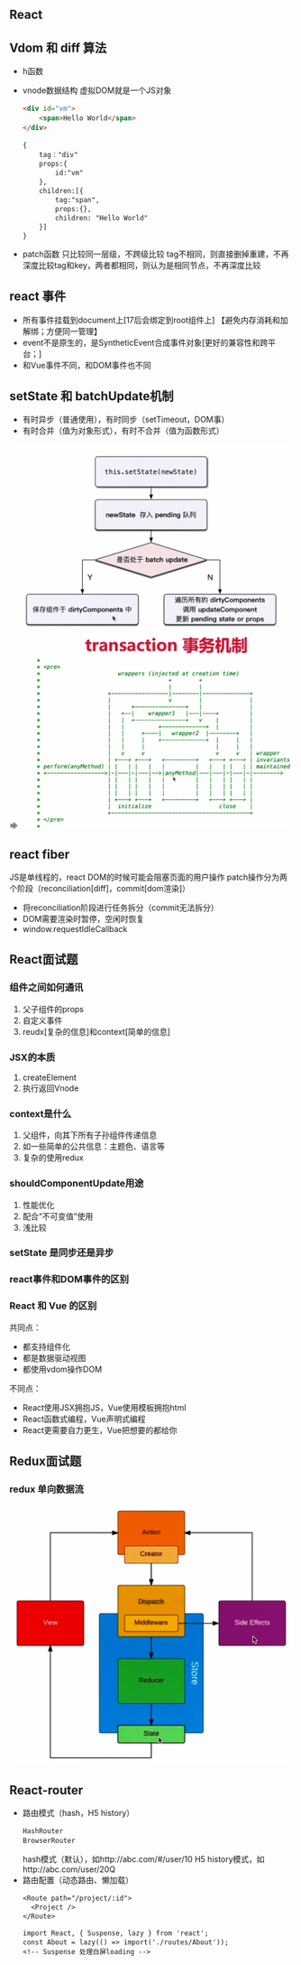 ## React

## Vdom 和 diff 算法
- h函数
- vnode数据结构
  虚拟DOM就是一个JS对象
  ```HTML
  <div id="vm">
      <span>Hello World</span>
  </div>
  ```

  ```JS
  {
      tag："div"
      props:{
          id:"vm"
      },
      children:[{
          tag:"span",
          props:{},
          children: "Hello World"
      }]
  }
  ```
- patch函数
  只比较同一层级，不跨级比较
  tag不相同，则直接删掉重建，不再深度比较tag和key，两者都相同，则认为是相同节点，不再深度比较

## react 事件
- 所有事件挂载到document上[17后会绑定到root组件上] 【避免内存消耗和加解绑；方便同一管理】
- event不是原生的，是SyntheticEvent合成事件对象[更好的兼容性和跨平台；]
- 和Vue事件不同，和DOM事件也不同

## setState  和 batchUpdate机制
- 有时异步（普通使用），有时同步（setTimeout，DOM事）
- 有时合并（值为对象形式），有时不合并（值为函数形式）

![](public/batchUpdate.png)
![](public/transaction.png)

## react fiber
JS是单线程的，react DOM的时候可能会阻塞页面的用户操作
patch操作分为两个阶段（reconciliation[diff]，commit[dom渲染]）
- 将reconciliation阶段进行任务拆分（commit无法拆分）
- DOM需要渲染时暂停，空闲时恢复
- window.requestIdleCallback


## React面试题

### 组件之间如何通讯
1. 父子组件的props
2. 自定义事件
3. reudx[复杂的信息]和context[简单的信息]

### JSX的本质
1. createElement
2. 执行返回Vnode

### context是什么
1. 父组件，向其下所有子孙组件传递信息
2. 如一些简单的公共信息：主题色、语言等
3. 复杂的使用redux

### shouldComponentUpdate用途
1. 性能优化
2. 配合“不可变值”使用
3. 浅比较
   
### setState 是同步还是异步


### react事件和DOM事件的区别


### React 和 Vue 的区别
共同点：
- 都支持组件化
- 都是数据驱动视图
- 都使用vdom操作DOM
  
不同点：
- React使用JSX拥抱JS，Vue使用模板拥抱html
- React函数式编程，Vue声明式编程
- React更需要自力更生，Vue把想要的都给你

## Redux面试题

### redux 单向数据流
![](public/单向数据流.png)

## React-router
- 路由模式（hash，H5 history）
  ```js
  HashRouter
  BrowserRouter
  ```
  hash模式（默认），如http://abc.com/#/user/10
  H5 history模式，如http://abc.com/user/20Q
- 路由配置（动态路由、懒加载）
  ```Jsx
  <Route path="/project/:id">
    <Project />
  </Route>
  ```
  ```JS
  import React, { Suspense, lazy } from 'react';
  const About = lazy(() => import('./routes/About'));
  <!-- Suspense 处理白屏loading -->
  ```